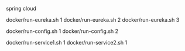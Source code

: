 spring cloud

docker/run-eureka.sh 1
docker/run-eureka.sh 2
docker/run-eureka.sh 3

docker/run-config.sh 1
docker/run-config.sh 2

docker/run-service1.sh 1
docker/run-service2.sh 1
